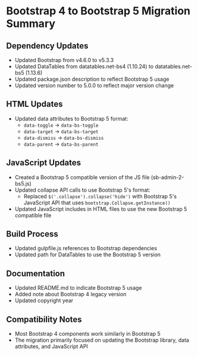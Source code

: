 # Bootstrap 4 to Bootstrap 5 Migration Summary

## Dependency Updates
- Updated Bootstrap from v4.6.0 to v5.3.3
- Updated DataTables from datatables.net-bs4 (1.10.24) to datatables.net-bs5 (1.13.6)
- Updated package.json description to reflect Bootstrap 5 usage
- Updated version number to 5.0.0 to reflect major version change

## HTML Updates
- Updated data attributes to Bootstrap 5 format:
  - `data-toggle` → `data-bs-toggle`
  - `data-target` → `data-bs-target`
  - `data-dismiss` → `data-bs-dismiss`
  - `data-parent` → `data-bs-parent`

## JavaScript Updates
- Created a Bootstrap 5 compatible version of the JS file (sb-admin-2-bs5.js)
- Updated collapse API calls to use Bootstrap 5's format:
  - Replaced `$('.collapse').collapse('hide')` with Bootstrap 5's JavaScript API that uses `bootstrap.Collapse.getInstance()`
- Updated JavaScript includes in HTML files to use the new Bootstrap 5 compatible file

## Build Process
- Updated gulpfile.js references to Bootstrap dependencies
- Updated path for DataTables to use the Bootstrap 5 version

## Documentation
- Updated README.md to indicate Bootstrap 5 usage
- Added note about Bootstrap 4 legacy version
- Updated copyright year

## Compatibility Notes
- Most Bootstrap 4 components work similarly in Bootstrap 5
- The migration primarily focused on updating the Bootstrap library, data attributes, and JavaScript API